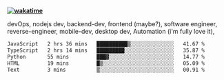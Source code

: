 **[![wakatime](https://wakatime.com/badge/user/87646243-158a-4241-a3cb-668e1fa2dbb8.svg)](https://wakatime.com/@87646243-158a-4241-a3cb-668e1fa2dbb8?style=plastic)**


devOps, nodejs dev, backend-dev, frontend (maybe?), software engineer, reverse-engineer, mobile-dev, desktop dev, Automation (i'm fully love it), 

<!--START_SECTION:waka-->

```txt
JavaScript   2 hrs 36 mins   ██████████▒░░░░░░░░░░░░░░   41.67 %
TypeScript   2 hrs 14 mins   █████████░░░░░░░░░░░░░░░░   35.87 %
Python       55 mins         ███▓░░░░░░░░░░░░░░░░░░░░░   14.77 %
HTML         19 mins         █▒░░░░░░░░░░░░░░░░░░░░░░░   05.09 %
Text         3 mins          ▒░░░░░░░░░░░░░░░░░░░░░░░░   00.91 %
```

<!--END_SECTION:waka-->
